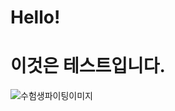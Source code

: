 # Hello!
# 이것은 테스트입니다.

![수험생파이팅이미지](https://mml.pstatic.net/www/mobile/edit/20231114_1095/upload_1699962645484FLmmF.gif)